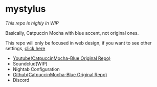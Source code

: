 # mystylus
_This repo is highly in WIP_

Basically, Catpuccin Mocha with blue accent, not original ones.

This repo will only be focused in web design, if you want to see other settings, [click here]()

- [Youtube(CatpuccinMocha-Blue Original Repo)]()
- Soundclud(WIP)
- Nightab Configuration
- [Github(CatpuccinMocha-Blue Original Repo)]()
- Discord
